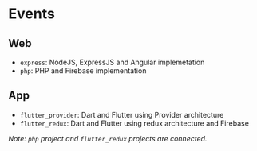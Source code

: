 # Events

## Web

* `express`: NodeJS, ExpressJS and Angular implemetation
* `php`: PHP and Firebase implementation

## App

* `flutter_provider`: Dart and Flutter using Provider architecture
* `flutter_redux`: Dart and Flutter using redux architecture and Firebase

*Note: `php` project and `flutter_redux` projects are connected.*